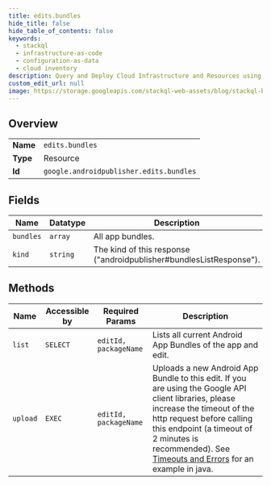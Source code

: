 ```yaml
---
title: edits.bundles
hide_title: false
hide_table_of_contents: false
keywords:
  - stackql
  - infrastructure-as-code
  - configuration-as-data
  - cloud inventory
description: Query and Deploy Cloud Infrastructure and Resources using SQL
custom_edit_url: null
image: https://storage.googleapis.com/stackql-web-assets/blog/stackql-blog-post-featured-image.png
---
```

  
    

## Overview
<table><tbody>
<tr><td><b>Name</b></td><td><code>edits.bundles</code></td></tr>
<tr><td><b>Type</b></td><td>Resource</td></tr>
<tr><td><b>Id</b></td><td><code>google.androidpublisher.edits.bundles</code></td></tr>
</tbody></table>

## Fields
| Name | Datatype | Description |
| ---- | -------- | ----------- |
| `bundles` | `array` | All app bundles. |
| `kind` | `string` | The kind of this response ("androidpublisher#bundlesListResponse"). |
## Methods
| Name | Accessible by | Required Params | Description |
| ---- | ------------- | --------------- | ----------- |
| `list` | `SELECT` | `editId, packageName` | Lists all current Android App Bundles of the app and edit. |
| `upload` | `EXEC` | `editId, packageName` | Uploads a new Android App Bundle to this edit. If you are using the Google API client libraries, please increase the timeout of the http request before calling this endpoint (a timeout of 2 minutes is recommended). See [Timeouts and Errors](https://developers.google.com/api-client-library/java/google-api-java-client/errors) for an example in java. |
